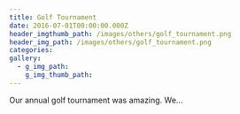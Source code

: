 ```yaml
---
title: Golf Tournament
date: 2016-07-01T00:00:00.000Z
header_imgthumb_path: /images/others/golf_tournament.png
header_img_path: /images/others/golf_tournament.png
categories:
gallery:
  - g_img_path:
    g_img_thumb_path:
---
```



Our annual golf tournament was amazing. We...